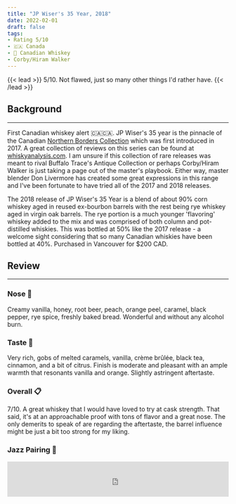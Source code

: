 ```yaml
---
title: "JP Wiser's 35 Year, 2018"
date: 2022-02-01
draft: false
tags: 
- Rating 5/10
- 🇨🇦 Canada
- 🌽 Canadian Whiskey
- Corby/Hiram Walker
---
```


{{< lead >}}
5/10. Not flawed, just so many other things I'd rather have. 
{{< /lead >}}

## Background
---
First Canadian whiskey alert 🇨🇦🇨🇦. JP Wiser's 35 year is the pinnacle of the Canadian [Northern Borders Collection](https://canadianwhisky.org/blog/news-views/northern-border-collection-rare-releases-2017.html) which was first introduced in 2017. A great collection of reviews on this series can be found at [whiskyanalysis.com](https://whiskyanalysis.com/index.php/tag/northern-border-collection/). I am unsure if this collection of rare releases was meant to rival Buffalo Trace's Antique Collection or perhaps Corby/Hiram Walker is just taking a page out of the master's playbook. Either way, master blender Don Livermore has created some great expressions in this range and I've been fortunate to have tried all of the 2017 and 2018 releases. 

The 2018 release of JP Wiser's 35 Year is a blend of about 90% corn whiskey aged in reused ex-bourbon barrels with the rest being rye whiskey aged in virgin oak barrels. The rye portion is a much younger 'flavoring' whiskey added to the mix and was comprised of both column and pot-distilled whiskies. This was bottled at 50% like the 2017 release - a welcome sight considering that so many Canadian whiskies have been bottled at 40%. Purchased in Vancouver for $200 CAD. 

## Review
---
### Nose :nose:
Creamy vanilla, honey, root beer, peach, orange peel, caramel, black pepper, rye spice, freshly baked bread. Wonderful and without any alcohol burn.  

### Taste :tongue:
Very rich, gobs of melted caramels, vanilla, crème brûlée, black tea, cinnamon, and a bit of citrus. Finish is moderate and pleasant with an ample warmth that resonants vanilla and orange. Slightly astringent aftertaste.   

### Overall :clipboard:
7/10. A great whiskey that I would have loved to try at cask strength. That said, it's at an approachable proof with tons of flavor and a great nose. The only demerits to speak of are regarding the aftertaste, the barrel influence might be just a bit too strong for my liking. 


### Jazz Pairing :trumpet:
<iframe src="https://open.spotify.com/embed/track/6yKkA8HzwWTZ5taIMaG4Nm?utm_source=generator&theme=0" width="100%" height="80" frameBorder="0" allowfullscreen="" allow="autoplay; clipboard-write; encrypted-media; fullscreen; picture-in-picture"></iframe>